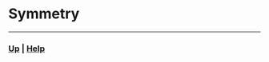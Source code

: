 # Symmetry



------------------------------------------------------------------------------

### [Up][up] | [Help][help]

[up]: ../README.md
[help]: ../../0_help/README.md
